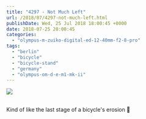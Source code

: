 ```yaml
---
title: "4297 - Not Much Left"
url: /2018/07/4297-not-much-left.html
publishDate: Wed, 25 Jul 2018 18:00:45 +0000
date: 2018-07-25 20:00:45
categories: 
  - "olympus-m-zuiko-digital-ed-12-40mm-f2-8-pro"
tags: 
  - "berlin"
  - "bicycle"
  - "bicycle-stand"
  - "germany"
  - "olympus-om-d-e-m1-mk-ii"
---
```

<div class="container">
<div class="center"><a target="_blank" href="https://d25zfm9zpd7gm5.cloudfront.net/1200x1200/2017/20170623_160944_lr.jpg"><img class="webfeedsFeaturedVisual" src="https://d25zfm9zpd7gm5.cloudfront.net/0600x0600/2017/20170623_160944_lr.jpg" /></a></div>
</div>
<br />

Kind of like the last stage of a bicycle's erosion 🙂
